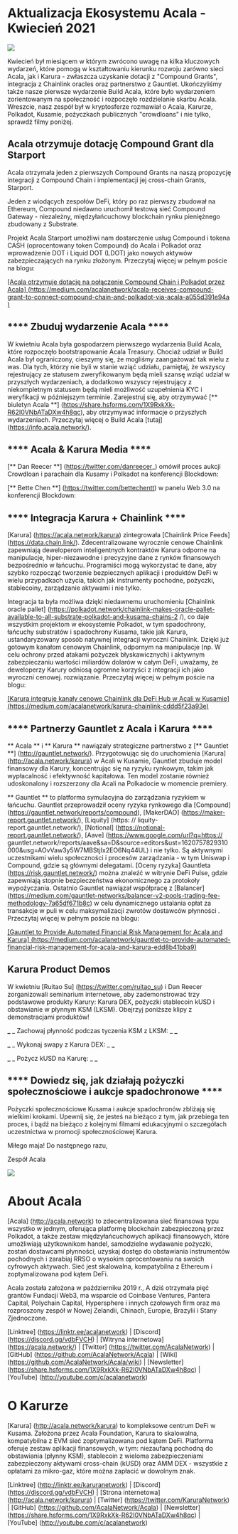 # Aktualizacja Ekosystemu Acala - Kwiecień 2021

![](https://miro.medium.com/max/1600/1*XOEVr_D6cvZjXJpD19P1bQ.png)

Kwiecień był miesiącem w którym zwrócono uwagę na kilka kluczowych wydarzeń, które pomogą w kształtowaniu kierunku rozwoju zarówno sieci Acala, jak i Karura - zwłaszcza uzyskanie dotacji z "Compound Grants", integracja z Chainlink oracles oraz partnerstwo z Gauntlet. Ukończyliśmy także nasze pierwsze wydarzenie Build Acala, które było wydarzeniem zorientowanym na społeczność i rozpoczęło rozdzielanie skarbu Acala. Wreszcie, nasz zespół był w kryptosferze rozmawiał o Acala, Karurze, Polkadot, Kusamie, pożyczkach publicznych "crowdloans" i nie tylko, sprawdź filmy poniżej.

## **Acala otrzymuje dotację Compound Grant dla Starport**

Acala otrzymała jeden z pierwszych Compound Grants na naszą propozycję integracji z Compound Chain i implementacji jej cross-chain Grants, Starport.

Jeden z wiodących zespołów DeFi, który po raz pierwszy zbudował na Ethereum, Compound niedawno uruchomił testową sieć Compound Gateway - niezależny, międzyłańcuchowy blockchain rynku pieniężnego zbudowany z Substrate.

Projekt Acala Starport umożliwi nam dostarczenie usług Compound i tokena CASH (oprocentowany token Compound) do Acala i Polkadot oraz wprowadzenie DOT i Liquid DOT (LDOT) jako nowych aktywów zabezpieczających na rynku złożonym. Przeczytaj więcej w pełnym poście na blogu:

[\[Acala otrzymuje dotację na połączenie Compound Chain i Polkadot przez Acala\] (https://medium.com/acalanetwork/acala-receives-compound-grant-to-connect-compound-chain-and-polkadot-via-acala-a055d391e94a )](https://medium.com/acalanetwork/acala-receives-compound-grant-to-connect-compound-chain-and-polkadot-via-acala-a055d391e94a)

## **** Zbuduj wydarzenie Acala ****

W kwietniu Acala była gospodarzem pierwszego wydarzenia Build Acala, które rozpoczęło bootstrapowanie Acala Treasury. Chociaż udział w Build Acala był ograniczony, cieszymy się, że mogliśmy zaangażować tak wielu z was. Dla tych, którzy nie byli w stanie wziąć udziału, pamiętaj, że wszyscy rejestrujący ze statusem zweryfikowanym będą mieli szansę wziąć udział w przyszłych wydarzeniach, a dodatkowo wszyscy rejestrujący z niekompletnym statusem będą mieli możliwość uzupełnienia KYC i weryfikacji w późniejszym terminie. Zarejestruj się, aby otrzymywać \[** biuletyn Acala **\] (https://share.hsforms.com/1X9RxkXk-R62I0VNbATaDXw4h8qc), aby otrzymywać informacje o przyszłych wydarzeniach. Przeczytaj więcej o Build Acala \[tutaj\] (https://info.acala.network/).

## **** Acala & Karura Media ****

\[** Dan Reecer **\] (https://twitter.com/danreecer_) omówił proces aukcji Crowdloan i parachain dla Kusamy i Polkadot na konferencji Blockdown:

\[** Bette Chen **\] (https://twitter.com/bettechentt) w panelu Web 3.0 na konferencji Blockdown:

## **** Integracja Karura + Chainlink ****

\[Karura\] (https://acala.network/karura) zintegrowała \[Chainlink Price Feeds\] (https://data.chain.link/). Zdecentralizowane wyrocznie cenowe Chainlink zapewniają deweloperom inteligentnych kontraktów Karura odporne na manipulacje, hiper-niezawodne i precyzyjne dane z rynków finansowych bezpośrednio w łańcuchu. Programiści mogą wykorzystać te dane, aby szybko rozpocząć tworzenie bezpiecznych aplikacji i produktów DeFi w wielu przypadkach użycia, takich jak instrumenty pochodne, pożyczki, stablecoiny, zarządzanie aktywami i nie tylko.

Integracja ta była możliwa dzięki niedawnemu uruchomieniu \[Chainlink oracle pallet\] (https://polkadot.network/chainlink-makes-oracle-pallet-available-to-all-substrate-polkadot-and-kusama-chains-2 /), co daje wszystkim projektom w ekosystemie Polkadot, w tym spadochrony, łańcuchy substratów i spadochrony Kusama, takie jak Karura, ustandaryzowany sposób natywnej integracji wyroczni Chainlink. Dzięki już gotowym kanałom cenowym Chainlink, odpornym na manipulacje (np. W celu ochrony przed atakami pożyczek błyskawicznych) i aktywnym zabezpieczaniu wartości miliardów dolarów w całym DeFi, uważamy, że deweloperzy Karury odniosą ogromne korzyści z integracji ich jako wyroczni cenowej. rozwiązanie. Przeczytaj więcej w pełnym poście na blogu:

[\[Karura integruje kanały cenowe Chainlink dla DeFi Hub w Acali w Kusamie\] (https://medium.com/acalanetwork/karura-chainlink-cddd5f23a93e)](https://medium.com/acalanetwork/karura-chainlink-cddd5f23a93e)

## **** Partnerzy Gauntlet z Acala i Karura ****

** Acala ** i ** Karura ** nawiązały strategiczne partnerstwo z \[** Gauntlet **\] (http://gauntlet.network/). Przygotowując się do uruchomienia \[Karura\] (http://acala.network/karura) w Acali w Kusamie, Gauntlet zbuduje model finansowy dla Karury, koncentrując się na ryzyku rynkowym, takim jak wypłacalność i efektywność kapitałowa. Ten model zostanie również udoskonalony i rozszerzony dla Acali na Polkadocie w momencie premiery.

** Gauntlet ** to platforma symulacyjna do zarządzania ryzykiem w łańcuchu. Gauntlet przeprowadził oceny ryzyka rynkowego dla \[Compound\] (https://gauntlet.network/reports/compound), \[MakerDAO\] (https://maker-report.gauntlet.network/), \[Liquity\] (https: // liquity-report.gauntlet.network/), \[Notional\] (https://notional-report.gauntlet.network/), \[Aave\] (https://www.google.com/url?q=https:// gauntlet.network/reports/aave&sa=D&source=editors&ust=1620757829310000&usg=AOvVaw3y5W7MBStjIx2EO6Nq44UL) i nie tylko. Są aktywnymi uczestnikami wielu społeczności i procesów zarządzania - w tym Uniswap i Compound, gdzie są głównymi delegatami. \[Oceny ryzyka] Gauntleta (https://risk.gauntlet.network/) można znaleźć w witrynie DeFi Pulse, gdzie zapewniają stopnie bezpieczeństwa ekonomicznego za protokoły wypożyczania. Ostatnio Gauntlet nawiązał współpracę z [Balancer\] (https://medium.com/gauntlet-networks/balancer-v2-pools-trading-fee-methodology-7a65df671b8c) w celu dynamicznego ustalania opłat za transakcje w puli w celu maksymalizacji zwrotów dostawców płynności . Przeczytaj więcej w pełnym poście na blogu:

[\[Gauntlet to Provide Automated Financial Risk Management for Acala and Karura\] (https://medium.com/acalanetwork/gauntlet-to-provide-automated-financial-risk-management-for-acala-and-karura-edd8b41bba9)](https://medium.com/acalanetwork/gauntlet-to-provide-automated-financial-risk-management-for-acala-and-karura-edd8b41bba9)

## **Karura Product Demos**

W kwietniu \[Ruitao Su\] (https://twitter.com/ruitao_su) i Dan Reecer zorganizowali seminarium internetowe, aby zademonstrować trzy podstawowe produkty Karury: Karura DEX, pożyczki stablecoin kUSD i obstawianie w płynnym KSM (LKSM). Obejrzyj poniższe klipy z demonstracjami produktów!

**_** _ Zachowaj płynność podczas tyczenia KSM z LKSM: _ **_**

**_** _ Wykonaj swapy z Karura DEX: _ **_**

**_** _ Pożycz kUSD na Karurę: _ **_**

## **** Dowiedz się, jak działają pożyczki społecznościowe i aukcje spadochronowe ****

Pożyczki społecznościowe Kusama i aukcje spadochronów zbliżają się wielkimi krokami. Upewnij się, że jesteś na bieżąco z tym, jak przebiega ten proces, i bądź na bieżąco z kolejnymi filmami edukacyjnymi o szczegółach uczestnictwa w promocji społecznościowej Karura.

Miłego maja! Do następnego razu,

Zespół Acala

![](https://miro.medium.com/max/2402/0\*kyqlUg4IuiRNKR4P.png)

# **About Acala**

\[Acala\] (http://acala.network) to zdecentralizowana sieć finansowa typu wszystko w jednym, oferująca platformę blockchain zabezpieczoną przez Polkadot, a także zestaw międzyłańcuchowych aplikacji finansowych, które umożliwiają użytkownikom handel, samodzielne wydawanie pożyczki, zostań dostawcami płynności, uzyskaj dostęp do obstawiania instrumentów pochodnych i zarabiaj RRSO o wysokim oprocentowaniu na swoich cyfrowych aktywach. Sieć jest skalowalna, kompatybilna z Ethereum i zoptymalizowana pod kątem DeFi.

Acala została założona w październiku 2019 r., A dziś otrzymała pięć grantów Fundacji Web3, ma wsparcie od Coinbase Ventures, Pantera Capital, Polychain Capital, Hypersphere i innych czołowych firm oraz ma rozproszony zespół w Nowej Zelandii, Chinach, Europie, Brazylii i Stany Zjednoczone.

\[Linktree\] (https://linktr.ee/acalanetwork) | \[Discord\] (https://discord.gg/vdbFVCH) | \[Witryna internetowa\] (https://acala.network/) | \[Twitter\] (https://twitter.com/AcalaNetwork) | \[GitHub\] (https://github.com/AcalaNetwork/Acala) | \[Wiki\] (https://github.com/AcalaNetwork/Acala/wiki) | \[Newsletter\] (https://share.hsforms.com/1X9RxkXk-R62I0VNbATaDXw4h8qc) | \[YouTube\] (http://youtube.com/c/acalanetwork)

# O Karurze

\[Karura\] (http://acala.network/karura) to kompleksowe centrum DeFi w Kusama. Założona przez Acala Foundation, Karura to skalowalna, kompatybilna z EVM sieć zoptymalizowana pod kątem DeFi. Platforma oferuje zestaw aplikacji finansowych, w tym: niezaufaną pochodną do obstawiania (płynny KSM), stablecoin z wieloma zabezpieczeniami zabezpieczony aktywami cross-chain (kUSD) oraz AMM DEX - wszystkie z opłatami za mikro-gaz, które można zapłacić w dowolnym znak.

\[Linktree\] (http://linktr.ee/karuranetwork) | \[Discord\] (https://discord.gg/vdbFVCH) | \[Strona internetowa\] (http://acala.network/karura) | \[Twitter\] (https://twitter.com/KaruraNetwork) | \[GitHub\] (https://github.com/AcalaNetwork/Acala) | \[Newsletter\] (https://share.hsforms.com/1X9RxkXk-R62I0VNbATaDXw4h8qc) | \[YouTube\] (http://youtube.com/c/acalanetwork)

